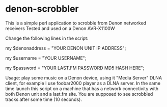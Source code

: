 # denon-scrobbler


This is a simple perl application to scrobble from Denon networked receivers
Tested and used on a Denon AVR-X1100W


Change the following lines in the script:

my $denonaddress = "YOUR DENON UNIT IP ADDRESS";

my $username = "YOUR USERNAME";

my $password = "YOUR LAST.FM PASSWORD MD5 HASH HERE";


Usage: play some music on a Denon device, using it "Media Server" DLNA client,
for example I use foobar2000 player as a DLNA server. In the same time launch this
script on a machine that has a network connectivity with both Denon unit and a last.fm site.
You are supposed to see scrobbled tracks after some time (10 seconds).
